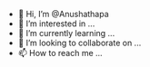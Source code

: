 - 👋 Hi, I’m @Anushathapa
- 👀 I’m interested in ...
- 🌱 I’m currently learning ...
- 💞️ I’m looking to collaborate on ...
- 📫 How to reach me ...

<!---
Anushathapa/Anushathapa is a ✨ special ✨ repository because its `README.md` (this file) appears on your GitHub profile.
You can click the Preview link to take a look at your changes.
--->
